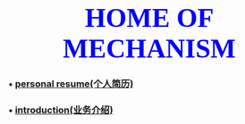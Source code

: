 # <center><font face='微软雅黑' size=50 color=blue>HOME OF MECHANISM</font></center>
### •  [personal resume(个人简历)](post/2021-2-24-resume.md)

### •  [introduction(业务介绍)](post/2021-2-24-intro.md)
